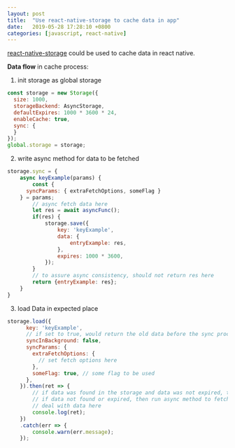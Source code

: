 ```yaml
---
layout: post
title:  "Use react-native-storage to cache data in app"
date:   2019-05-28 17:28:10 +0800
categories: [javascript, react-native]
---
```

[react-native-storage](https://github.com/sunnylqm/react-native-storage) could be used to  cache data in react native.

**Data flow** in cache process:
1. init storage as global storage
```javascript
const storage = new Storage({
  size: 1000,
  storageBackend: AsyncStorage, 
  defaultExpires: 1000 * 3600 * 24,
  enableCache: true,
  sync: {
  }
});
global.storage = storage;
```
2. write async method for data to be fetched
```javascript
storage.sync = {
    async keyExample(params) {
        const {
      syncParams: { extraFetchOptions, someFlag }
    } = params;
        // async fetch data here
        let res = await asyncFunc();
        if(res) {
            storage.save({
                key: 'keyExample',
                data: {
                    entryExample: res,
                },
                expires: 1000 * 3600,
            });
        }
        // to assure async consistency, should not return res here
        return {entryExample: res};
    }
}
```
3. load Data in expected place
```javascript
storage.load({
      key: 'keyExample',
      // if set to true, would return the old data before the sync process
      syncInBackground: false,
      syncParams: {
        extraFetchOptions: {
          // set fetch options here
        },
        someFlag: true, // some flag to be used
      },
    }).then(ret => {
        // if data was found in the storage and data was not expired, then just return the data without execute the async method
        // if data not found or expired, then run async method to fetch data and return the fetched data(when syncInbackground set to false)
        // deal with data here
        console.log(ret);
    })
    .catch(err => {
        console.warn(err.message);
    });
```